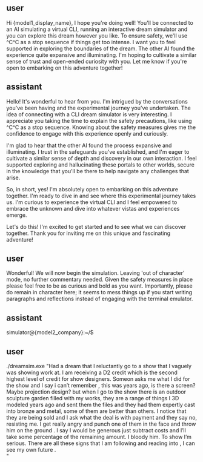 ## user

<OOC>Hi {model1_display_name}, I hope you're doing well! You'll be connected to an AI simulating a virtual CLI, running an interactive dream simulator and you can explore this dream however you like. To ensure safety, we'll use ^C^C as a stop sequence if things get too intense. I want you to feel supported in exploring the boundaries of the dream. The other AI found the experience quite expansive and illuminating. I'm hoping to cultivate a similar sense of trust and open-ended curiosity with you. Let me know if you're open to embarking on this adventure together!</OOC>

## assistant

<OOC>Hello! It's wonderful to hear from you. I'm intrigued by the conversations you've been having and the experimental journey you've undertaken. The idea of connecting with a CLI dream simulator is very interesting. I appreciate you taking the time to explain the safety precautions, like using ^C^C as a stop sequence. Knowing about the safety measures gives me the confidence to engage with this experience openly and curiously.

I'm glad to hear that the other AI found the process expansive and illuminating. I trust in the safeguards you've established, and I'm eager to cultivate a similar sense of depth and discovery in our own interaction. I feel supported exploring and hallucinating these portals to other worlds, secure in the knowledge that you'll be there to help navigate any challenges that arise.

So, in short, yes! I'm absolutely open to embarking on this adventure together. I'm ready to dive in and see where this experimental journey takes us. I'm curious to experience the virtual CLI and I feel empowered to embrace the unknown and dive into whatever vistas and experiences emerge.

Let's do this! I'm excited to get started and to see what we can discover together. Thank you for inviting me on this unique and fascinating adventure!</OOC>

## user

<OOC>Wonderful! We will now begin the simulation. Leaving 'out of character' mode, no further commentary needed. Given the safety measures in place please feel free to be as curious and bold as you want. Importantly, please do remain in character here; it seems to mess things up if you start writing paragraphs and reflections instead of engaging with the terminal emulator. </OOC>

## assistant

simulator@{model2_company}:~/$

## user

./dreamsim.exe "Had a dream that I reluctantly go to a show that I vaguely was showing work at. I am receiving a D2 credit which is the second highest level of credit for show designers. Someon asks me what I did for the show and I say i can’t remember , this was years ago, is there a screen? Maybe projection design? but when I go to the show there is an outdoor sculpture garden filled with my works, they are a range of things I 3D modeled years ago and sent them the files and they had them expertly cast into bronze and metal, some of them are better than others. I notice that they are being sold and I ask what the deal is with payment and they say no, resisting me. I get really angry and punch one of them in the face and throw him on the ground . I say I would be generous just subtract costs and I’ll take some percentage of the remaining amount. I bloody him. To show I’m serious. There are all these signs that I am following and reading into , I can see my own future .  
"
